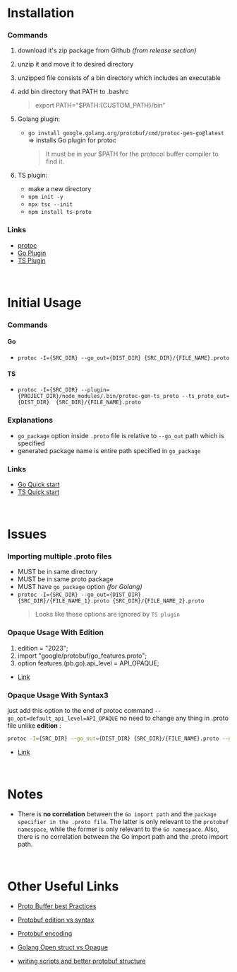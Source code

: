 # Installation
### Commands
1. download it's zip package from Github _(from release section)_

2. unzip it and move it to desired directory

3. unzipped file consists of a bin directory which includes an executable

4. add bin directory that PATH to .bashrc
    > export PATH="$PATH:{CUSTOM_PATH}/bin"

5. Golang plugin:
    - `go install google.golang.org/protobuf/cmd/protoc-gen-go@latest` => installs Go plugin for protoc
        > It must be in your $PATH for the protocol buffer compiler to find it.

6. TS plugin:
    - make a new directory
    - `npm init -y`
    - `npx tsc --init`
    - `npm install ts-proto`

### Links
- [protoc](https://protobuf.dev/installation/)
- [Go Plugin](https://protobuf.dev/reference/go/go-generated-opaque/)
- [TS Plugin](https://github.com/stephenh/ts-proto?tab=readme-ov-file)

<br>

# Initial Usage
### Commands
#### Go
- `protoc -I={SRC_DIR} --go_out={DIST_DIR} {SRC_DIR}/{FILE_NAME}.proto`

#### TS
- `protoc -I={SRC_DIR} --plugin={PROJECT_DIR}/node_modules/.bin/protoc-gen-ts_proto --ts_proto_out={DIST_DIR}  {SRC_DIR}/{FILE_NAME}.proto`

### Explanations
- `go_package` option inside `.proto` file is relative to `--go_out` path which is specified
- generated package name is entire path specified in `go_package`

### Links
- [Go Quick start](https://protobuf.dev/getting-started/gotutorial/)
- [TS Quick start](https://github.com/stephenh/ts-proto?tab=readme-ov-file#quickstart)

<br>

# Issues

### Importing multiple .proto files
- MUST be in same directory
- MUST be in same proto package
- MUST have `go_package` option _(for Golang)_
- `protoc -I={SRC_DIR} --go_out={DIST_DIR} {SRC_DIR}/{FILE_NAME_1}.proto {SRC_DIR}/{FILE_NAME_2}.proto`
    > Looks like these options are ignored by `TS plugin`

### Opaque Usage With Edition
1. edition = "2023";
2. import "google/protobuf/go_features.proto";
3. option features.(pb.go).api_level = API_OPAQUE;
- [Link](https://protobuf.dev/reference/go/go-generated-opaque/)

### Opaque Usage With Syntax3
just add this option to the end of protoc command `--go_opt=default_api_level=API_OPAQUE`
no need to change any thing in .proto file  unlike **edition** :

```bash
protoc -I={SRC_DIR} --go_out={DIST_DIR} {SRC_DIR}/{FILE_NAME}.proto --go_opt=default_api_level=API_OPAQUE
```

- [Link](https://protobuf.dev/reference/go/go-generated-opaque/)


<br>

# Notes
- There is **no correlation** between the `Go import path` and the `package specifier in the .proto file`. The latter is only relevant to the `protobuf namespace`, while the former is only relevant to the `Go namespace`. Also, there is no correlation between the Go import path and the .proto import path.

</br>

# Other Useful Links

- [Proto Buffer best Practices](https://protobuf.dev/best-practices/dos-donts/)

- [Protobuf edition vs syntax](https://protobuf.dev/editions/overview/)

- [Protobuf encoding](https://protobuf.dev/programming-guides/encoding/)

- [Golang Open struct vs Opaque](https://go.dev/blog/protobuf-opaque)

- [writing scripts and better protobuf structure](https://blog.logrocket.com/using-protobuf-typescript-data-serialization/)
